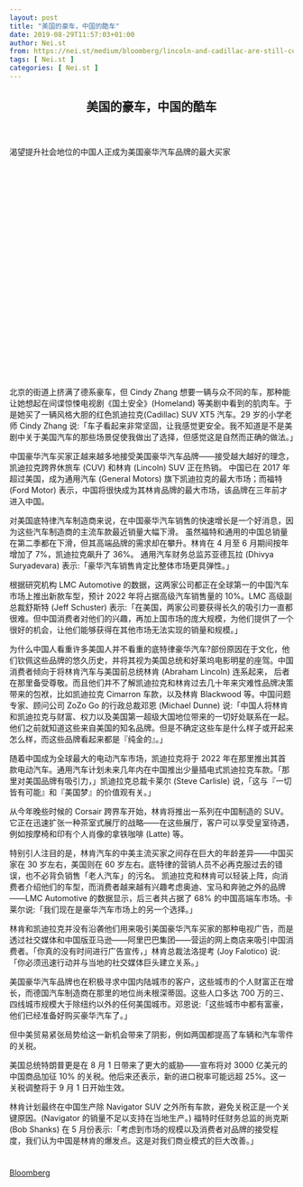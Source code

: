 ```yaml
---
layout: post
title: "美国的豪车，中国的酷车"
date: 2019-08-29T11:57:03+01:00
author: Nei.st
from: https://nei.st/medium/bloomberg/lincoln-and-cadillac-are-still-cool-cars-in-china
tags: [ Nei.st ]
categories: [ Nei.st ]
---
```


<article class="post-3934 post type-post status-publish format-standard hentry category-bloomberg" id="post-3934">
 <header class="page-header medium Archives">
  <div class="page-header__image">
  </div>
  <div class="page-header__content">
   <h1 class="page-title text-align-center">
    美国的豪车，中国的酷车
   </h1>
  </div>
 </header>
 <div class="entry-content aesop-entry-content" id="post-3934-content">
  <link as="font" crossorigin="anonymous" href="//cdn.jsdelivr.net/gh/0nd1jyU39XQ/_/glyph/font-face/0uIzqoZjSuJfvSBnvgXTcApMtcVhMcpr.woff" rel="preload" type="font/woff"/>
  <link as="font" crossorigin="anonymous" href="//cdn.jsdelivr.net/gh/0nd1jyU39XQ/_/glyph/font-face/1sTnSLZWDKucPX6SAk.woff" rel="preload" type="font/woff"/>
  <p class="blog-post__description">
   渴望提升社会地位的中国人正成为美国豪华汽车品牌的最大买家
  </p>
  <span id="more-3934">
  </span>
  <div class="container img component-image">
   <div class="aspectRatioPlaceholder" style="padding-bottom:75%;height: 0;">
    <div class="progressiveMedia" data-height="1650" data-width="2200">
     <img alt="" class="progressiveMedia-image" data-src="https://cdn.jsdelivr.net/gh/0nd1jyU39XQ/_/img/1/e52bf525ly1g6cy6oe1k3j21p419un72.jpg" src="https://cdn.jsdelivr.net/gh/0nd1jyU39XQ/_/img/1/e52bf525ly1g6cy6oe1k3j21p419un72.jpg"/>
    </div>
   </div>
  </div>
  <p>
   北京的街道上挤满了德系豪车，但 Cindy Zhang 想要一辆与众不同的车，那种能让她想起在间谍惊悚电视剧《国土安全》(Homeland) 等美剧中看到的肌肉车。于是她买了一辆风格大胆的红色凯迪拉克(Cadillac) SUV XT5 汽车。29 岁的小学老师 Cindy Zhang 说:「车子看起来非常坚固，让我感觉更安全。我不知道是不是美剧中关于美国汽车的那些场景促使我做出了选择，但感觉这是自然而正确的做法。」
  </p>
  <p>
   中国豪华汽车买家正越来越多地接受美国豪华汽车品牌——接受越大越好的理念，凯迪拉克跨界休旅车 (CUV) 和林肯 (Lincoln) SUV 正在热销。
   <span class="markup--p">
    中国已在 2017 年超过美国，成为通用汽车 (General Motors) 旗下凯迪拉克的最大市场；而福特 (Ford Motor) 表示，中国将很快成为其林肯品牌的最大市场，该品牌在三年前才进入中国。
   </span>
  </p>
  <p>
   对美国底特律汽车制造商来说，在中国豪华汽车销售的快速增长是一个好消息，因为这些汽车制造商的主流车款最近销量大幅下滑。
   <span class="markup--p">
    虽然福特和通用的中国总销量在第二季都在下滑，但其高端品牌的需求却在攀升。林肯在 4 月至 6 月期间按年增加了 7%，凯迪拉克飙升了 36%。
   </span>
   通用汽车财务总监苏亚德瓦拉 (Dhivya Suryadevara) 表示:「豪华汽车销售肯定比整体市场更具弹性。」
  </p>
  <p>
   根据研究机构 LMC Automotive 的数据，这两家公司都正在全球第一的中国汽车市场上推出新款车型，预计 2022 年将占据高级汽车销售量的 10%。LMC 高级副总裁舒斯特 (Jeff Schuster) 表示:「在美国，两家公司要获得长久的吸引力一直都很难。但中国消费者对他们的兴趣，再加上国市场的庞大规模，为他们提供了一个很好的机会，让他们能够获得在其他市场无法实现的销量和规模。」
  </p>
  <p>
   <span class="markup--p">
    为什么中国人看重许多美国人并不看重的底特律豪华汽车?部份原因在于文化，他们钦佩这些品牌的悠久历史，并将其视为美国总统和好莱坞电影明星的座驾。中国消费者倾向于将林肯汽车与美国前总统林肯 (Abraham Lincoln) 连系起来， 后者在那里备受尊敬。而且他们并不了解凯迪拉克和林肯过去几十年来灾难性品牌决策带来的包袱，比如凯迪拉克 Cimarron 车款，以及林肯 Blackwood 等。中国问题专家、顾问公司 ZoZo Go 的行政总裁邓恩 (Michael Dunne) 说:「中国人将林肯和凯迪拉克与财富、权力以及美国第一超级大国地位带来的一切好处联系在一起。他们之前就知道这些来自美国的知名品牌。但是不确定这些车是什么样子或开起来怎么样，而这些品牌看起来都是『纯金的』。」
   </span>
  </p>
  <div class="code-block code-block-1" style="margin: 8px 0; clear: both;">
   <div class="container ads_KbHEVhh8Rw">
    <div class="card card--blog post-sidebar">
     <div class="card-body">
      <div class="logo_ngcontent-kty-0">
      </div>
      <div class="iframe-blocker U6XAMK63Vh00WqvF2BacIQ">
       <div class="background-h60B">
       </div>
       <div class="WumZiPCS4MeMw4pxQ">
       </div>
      </div>
     </div>
     <div class="card-footer">
      <div class="card-footer-wrapper" layout="row bottom-left">
      </div>
     </div>
    </div>
   </div>
  </div>
  <p>
   随着中国成为全球最大的电动汽车市场，凯迪拉克将于 2022 年在那里推出其首款电动汽车。通用汽车计划未来几年内在中国推出少量插电式凯迪拉克车款。「那里对美国品牌有吸引力，」凯迪拉克总裁卡莱尔 (Steve Carlisle) 说，「这与『一切皆有可能』和『美国梦』的价值观有关。」
  </p>
  <p>
   从今年晚些时候的 Corsair 跨界车开始，林肯将推出一系列在中国制造的 SUV。它正在迅速扩张一种茶室式展厅的战略——在这些展厅，客户可以享受皇室待遇，例如按摩椅和印有个人肖像的拿铁咖啡 (Latte) 等。
  </p>
  <p>
   <span class="markup--p">
    特别引人注目的是，林肯汽车的中美主流买家之间存在巨大的年龄差异——中国买家在 30 岁左右，美国则在 60 岁左右。底特律的营销人员不必再克服过去的错误，也不必背负销售「老人汽车」的污名。
   </span>
   凯迪拉克和林肯可以轻装上阵，向消费者介绍他们的车型，而消费者越来越有兴趣考虑奥迪、宝马和奔驰之外的品牌——LMC Automotive 的数据显示，后三者共占据了 68% 的中国高端车市场。卡莱尔说:「我们现在是豪华汽车市场上的另一个选择。」
  </p>
  <p>
   <span class="markup--p">
    林肯和凯迪拉克并没有沿袭他们用来吸引美国豪华汽车买家的那种电视广告，而是透过社交媒体和中国版亚马逊——阿里巴巴集团——营运的网上商店来吸引中国消费者。「你真的没有时间进行广告宣传，」林肯总裁法洛提考 (Joy Falotico) 说:「你必须迅速行动并与当地的社交媒体巨头建立关系。」
   </span>
  </p>
  <p>
   美国豪华汽车品牌也在积极寻求中国内陆城市的客户，这些城市的个人财富正在增长，而德国汽车制造商在那里的地位尚未根深蒂固。这些人口多达 700 万的三、四线城市规模大于除纽约以外的任何美国城市。邓恩说:「这些城市中都有富豪，他们已经准备好购买豪华汽车了。」
  </p>
  <p>
   但中美贸易紧张局势给这一新机会带来了阴影，例如两国都提高了车辆和汽车零件的关税。
  </p>
  <div class="code-block code-block-1" style="margin: 8px 0; clear: both;">
   <div class="container ads_KbHEVhh8Rw">
    <div class="card card--blog post-sidebar">
     <div class="card-body">
      <div class="logo_ngcontent-kty-0">
      </div>
      <div class="iframe-blocker U6XAMK63Vh00WqvF2BacIQ">
       <div class="background-h60B">
       </div>
       <div class="WumZiPCS4MeMw4pxQ">
       </div>
      </div>
     </div>
     <div class="card-footer">
      <div class="card-footer-wrapper" layout="row bottom-left">
      </div>
     </div>
    </div>
   </div>
  </div>
  <p>
   美国总统特朗普更是在 8 月 1 日带来了更大的威胁——宣布将对 3000 亿美元的中国商品加征 10% 的关税。他后来还表示，新的进口税率可能远超 25%。这一关税调整将于 9 月 1 日开始生效。
  </p>
  <p>
   <span class="markup--p">
    林肯计划最终在中国生产除 Navigator SUV 之外所有车款，避免关税正是一个关键原因。(Navigator 的销量不足以支持在当地生产。)
   </span>
   福特时任财务总监的尚克斯 (Bob Shanks) 在 5 月份表示:「考虑到市场的规模以及消费者对品牌的接受程度，我们认为中国是林肯的爆发点。这是对我们商业模式的巨大改善。」
  </p>
  <div class="container ag ah">
   <div class="fe n el">
    <a class="dt du bn bo bp bq br bs bt bu dv dw bx by dx dy" href="https://nei.st/medium/bloomberg-businessweek?source=https://www.bloomberg.com/news/articles/2019-08-08/lincoln-and-cadillac-are-still-cool-cars-in-china">
     <div class="c ff fg ag ah fh el fi fj ce fk fl fm fn fo fp fq fr fs ft fu">
      <div class="bs em en eo ep eq fv ah fw fg ag bm eu fx q fy fz p ac">
      </div>
     </div>
    </a>
   </div>
  </div>
  <div class="code-block code-block-2" style="margin: 8px 0; clear: both;">
   <br/>
   <div class="container ads_KbHEVhh8Rw">
    <div class="card card--blog post-sidebar">
     <div class="card-body">
      <div class="logo_ngcontent-kty-0">
      </div>
      <div class="iframe-blocker U6XAMK63Vh00WqvF2BacIQ">
       <div class="background-h60B">
       </div>
       <div class="WumZiPCS4MeMw4pxQ">
       </div>
      </div>
     </div>
     <div class="card-footer">
      <div class="card-footer-wrapper" layout="row bottom-left">
      </div>
     </div>
    </div>
   </div>
  </div>
 </div>
 <footer class="entry-footer">
  <div class="categories icon-link">
   <a href="https://nei.st/category/medium/bloomberg" rel="category tag">
    Bloomberg
   </a>
  </div>
 </footer>
</article>

